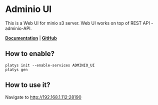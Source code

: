 # Adminio UI

This is a Web UI for minio s3 server. Web UI works on top of REST API - adminio-API.

**[Documentation](https://github.com/rzrbld/adminio-ui/)** | **[GitHub](https://github.com/rzrbld/adminio-ui)**

## How to enable?

```
platys init --enable-services ADMINIO_UI
platys gen
```

## How to use it?

Navigate to <http://192.168.1.112:28190>
